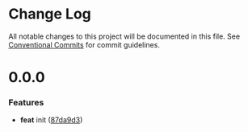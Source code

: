 # Change Log

All notable changes to this project will be documented in this file.
See [Conventional Commits](https://conventionalcommits.org) for commit guidelines.



# 0.0.0

### Features

* **feat** init ([87da9d3](https://github.com/tangx/colorlog/commit/87da9d38213bc2d86debdf9f4f9597e6bcfad298))
